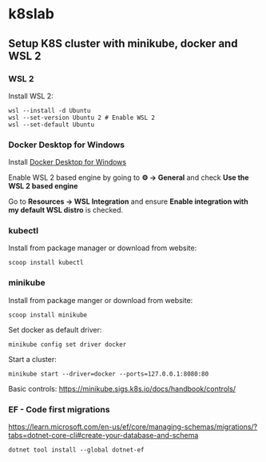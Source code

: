 # k8slab

## Setup K8S cluster with minikube, docker and WSL 2 

### WSL 2

Install WSL 2:

```
wsl --install -d Ubuntu
wsl --set-version Ubuntu 2 # Enable WSL 2
wsl --set-default Ubuntu
```

### Docker Desktop for Windows

Install [Docker Desktop for Windows](https://desktop.docker.com/win/main/amd64/Docker%20Desktop%20Installer.exe?utm_source=docker&utm_medium=webreferral&utm_campaign=dd-smartbutton&utm_location=header)

Enable WSL 2 based engine by going to **⚙️ -> General** and check **Use the WSL 2 based engine**

Go to **Resources -> WSL Integration** and ensure **Enable integration with my default WSL distro** is checked.

### kubectl

Install from package manager or download from website:

```
scoop install kubectl
```

### minikube

Install from package manger or download from website:

```
scoop install minikube
```

Set docker as default driver:

```
minikube config set driver docker
```

Start a cluster:

```
minikube start --driver=docker --ports=127.0.0.1:8080:80
```

Basic controls: https://minikube.sigs.k8s.io/docs/handbook/controls/

### EF - Code first migrations

https://learn.microsoft.com/en-us/ef/core/managing-schemas/migrations/?tabs=dotnet-core-cli#create-your-database-and-schema

```
dotnet tool install --global dotnet-ef
```
